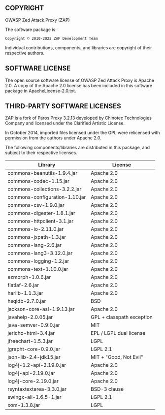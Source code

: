 COPYRIGHT
---------

OWASP Zed Attack Proxy (ZAP)

The software package is:

    Copyright © 2010-2022 ZAP Development Team

Individual contributions, components, and libraries are copyright of their
respective authors.

SOFTWARE LICENSE
----------------

The open source software license of OWASP Zed Attack Proxy is Apache 2.0.
A copy of the Apache 2.0 license has been included in this software package
in ApacheLicense-2.0.txt.

THIRD-PARTY SOFTWARE LICENSES
-----------------------------

ZAP is a fork of Paros Proxy 3.2.13 developed by Chinotec Technologies Company
and licensed under the Clarified Artistic License.

In October 2014, imported files licensed under the GPL were relicensed with
permission from the authors under Apache 2.0.

The following components/libraries are distributed in this package,
and subject to their respective licenses.

| Library                             | License                   |
|-------------------------------------|---------------------------|
| commons-beanutils-1.9.4.jar         | Apache 2.0                |
| commons-codec-1.15.jar              | Apache 2.0                |
| commons-collections-3.2.2.jar       | Apache 2.0                |
| commons-configuration-1.10.jar      | Apache 2.0                |
| commons-csv-1.9.0.jar               | Apache 2.0                |
| commons-digester-1.8.1.jar          | Apache 2.0                |
| commons-httpclient-3.1.jar          | Apache 2.0                |
| commons-io-2.11.0.jar               | Apache 2.0                |
| commons-jxpath-1.3.jar              | Apache 2.0                |
| commons-lang-2.6.jar                | Apache 2.0                |
| commons-lang3-3.12.0.jar            | Apache 2.0                |
| commons-logging-1.2.jar             | Apache 2.0                |
| commons-text-1.10.0.jar             | Apache 2.0                |
| ezmorph-1.0.6.jar                   | Apache 2.0                |
| flatlaf-2.6.jar                     | Apache 2.0                |
| harlib-1.1.3.jar                    | Apache 2.0                |
| hsqldb-2.7.0.jar                    | BSD                       |
| jackson-core-asl-1.9.13.jar         | Apache 2.0                |
| javahelp-2.0.05.jar                 | GPL + classpath exception |
| java-semver-0.9.0.jar               | MIT                       |
| jericho-html-3.4.jar                | EPL / LGPL dual license   |
| jfreechart-1.5.3.jar                | LGPL                      |
| jgrapht-core-0.9.0.jar              | LGPL 2.1                  |
| json-lib-2.4-jdk15.jar              | MIT + "Good, Not Evil"    |
| log4j-1.2-api-2.19.0.jar            | Apache 2.0                |
| log4j-api-2.19.0.jar                | Apache 2.0                |
| log4j-core-2.19.0.jar               | Apache 2.0                |
| rsyntaxtextarea-3.3.0.jar           | BSD-3 clause              |
| swingx-all-1.6.5-1.jar              | LGPL 2.1                  |
| xom-1.3.8.jar                       | LGPL                      |
